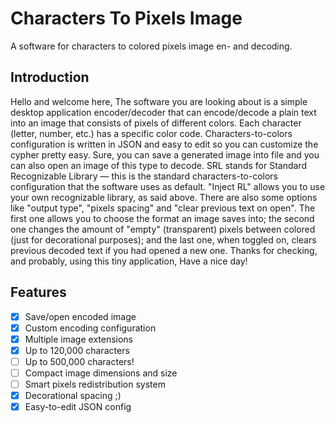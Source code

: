# Characters To Pixels Image
A software for characters to colored pixels image en- and decoding.

## Introduction
Hello and welcome here,
The software you are looking about is a simple desktop application encoder/decoder that can encode/decode a plain text into an image that consists of pixels of different colors. Each character (letter, number, etc.) has a specific color code. Characters-to-colors configuration is written in JSON and easy to edit so you can customize the cypher pretty easy. Sure, you can save a generated image into file and you can also open an image of this type to decode. SRL stands for Standard Recognizable Library — this is the standard characters-to-colors configuration that the software uses as default. "Inject RL" allows you to use your own recognizable library, as said above. There are also some options like "output type", "pixels spacing" and "clear previous text on open". The first one allows you to choose the format an image saves into; the second one changes the amount of "empty" (transparent) pixels between colored (just for decorational purposes); and the last one, when toggled on, clears previous decoded text if you had opened a new one.
Thanks for checking, and probably, using this tiny application,
Have a nice day!

## Features
- [X] Save/open encoded image
- [X] Custom encoding configuration
- [X] Multiple image extensions
- [X] Up to 120,000 characters
- [ ] Up to 500,000 characters!
- [ ] Compact image dimensions and size
- [ ] Smart pixels redistribution system
- [X] Decorational spacing ;)
- [X] Easy-to-edit JSON config
